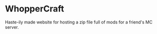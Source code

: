 # WhopperCraft
Haste-ily made website for hosting a zip file full of mods for a friend's MC server.

